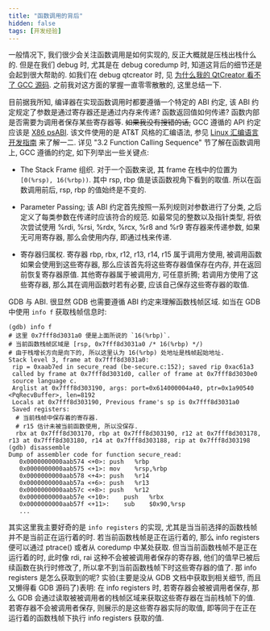 ```yaml
---
title: "函数调用的背后"
hidden: false
tags: [开发经验]
---
```



一般情况下, 我们很少会关注函数调用是如何实现的, 反正大概就是压栈出栈什么的. 但是在我们 debug 时, 尤其是在 debug coredump 时, 知道这背后的细节还是会起到很大帮助的. 如我们在 debug qtcreator 时, 见 [为什么我的 QtCreator 看不了 GCC 源码]({{site.url}}/2019/12/05/qtcannotopengcc/). 之前我对这方面的掌握一直零零散散的, 这里总结一下.

目前据我所知, 编译器在实现函数调用时都要遵循一个特定的 ABI 约定, 该 ABI 约定规定了参数是通过寄存器还是通过内存来传递? 函数返回值如何传递? 函数内部是否需要为调用者保存某些寄存器等. ~~如果我没有搜错的话,~~ GCC 遵循的 API 约定应该是 [X86 psABI](https://github.com/hjl-tools/x86-psABI/wiki/X86-psABI). 该文件使用的是 AT&T 风格的汇编语法, 参见 [Linux 汇编语言开发指南](https://www.ibm.com/developerworks/cn/linux/l-assembly/index.html) 来了解一二. 详见 "3.2 Function Calling Sequence" 节了解在函数调用上, GCC 遵循的约定,  如下列举出一些关键点:

-    The Stack Frame 组织. 对于一个函数来说, 其 frame 在栈中的位置为 `[0(%rsp), 16(%rbp))`. 其中 rsp, rbp 值是该函数视角下看到的取值. 所以在函数调用前后, rsp, rbp 的值始终是不变的. 

-   Parameter Passing; 该 ABI 约定首先按照一系列规则对参数进行了分类, 之后定义了每类参数在传递时应该符合的规范. 如最常见的整数以及指针类型, 将依次尝试使用 %rdi, %rsi, %rdx, %rcx, %r8 and %r9 寄存器来传递参数, 如果无可用寄存器, 那么会使用内存, 即通过栈来传递.

-   寄存器归属权. 寄存器 rbp, rbx, r12, r13, r14, r15 属于调用方使用, 被调用函数如果会使用到这些寄存器, 那么应该首先将这些寄存器值保存在内存, 并在返回前恢复寄存器原值. 其他寄存器属于被调用方, 可任意折腾; 若调用方使用了这些寄存器, 那么其在调用函数时若有必要, 应该自己保存这些寄存器的取值.

GDB 与 ABI. 很显然 GDB 也需要遵循 ABI 约定来理解函数栈帧区域. 如当在 GDB 中使用 `info f` 获取栈帧信息时:

```
(gdb) info f
# 这里 0x7fff8d3031a0 便是上面所说的 `16(%rbp)`.
# 当前函数栈帧区域是 [rsp, 0x7fff8d3031a0 /* 16(%rbp) */)
# 由于栈增长方向是向下的, 所以这里认为 16(%rbp) 处地址是栈帧起始地址.
Stack level 3, frame at 0x7fff8d3031a0:
 rip = 0xaab7ed in secure_read (be-secure.c:152); saved rip 0xac61a3
 called by frame at 0x7fff8d3031d0, caller of frame at 0x7fff8d3030e0
 source language c.
 Arglist at 0x7fff8d303190, args: port=0x614000004a40, ptr=0x1a90540 <PqRecvBuffer>, len=8192
 Locals at 0x7fff8d303190, Previous frame's sp is 0x7fff8d3031a0
 Saved registers:
  # 当前栈帧中保存着的寄存器.
  # r15 估计未被当前函数使用, 所以没保存.
  rbx at 0x7fff8d303170, rbp at 0x7fff8d303190, r12 at 0x7fff8d303178, r13 at 0x7fff8d303180, r14 at 0x7fff8d303188, rip at 0x7fff8d303198
(gdb) disassemble
Dump of assembler code for function secure_read:
   0x0000000000aab574 <+0>:	push   %rbp
   0x0000000000aab575 <+1>:	mov    %rsp,%rbp
   0x0000000000aab578 <+4>:	push   %r14
   0x0000000000aab57a <+6>:	push   %r13
   0x0000000000aab57c <+8>:	push   %r12
   0x0000000000aab57e <+10>:	push   %rbx
   0x0000000000aab57f <+11>:	sub    $0x90,%rsp
   ...
```

其实这里我主要好奇的是 `info registers` 的实现, 尤其是当当前选择的函数栈帧并不是当前正在运行着的时. 若当前函数栈帧是正在运行着的, 那么 info registers 便可以通过 ptrace() 或者从 coredump 中某处获取. 但当当前函数栈帧不是正在运行着的时, 此时像 rdi, rai 这种不会被被调用者保存的寄存器, 他们的值早已被后续函数在执行时修改了, 所以拿不到当前函数栈帧下时这些寄存器的值了. 那 info registers 是怎么获取到的呢? 实验(主要是没从 GDB 文档中获取到相关细节, 而且又懒得看 GDB 源码了)表明: 在 info registers 时, 若寄存器会被被调用者保存, 那么 GDB 会通过读取被被调用者的栈帧区域来获取这些寄存器在当前栈帧下的值. 若寄存器不会被调用者保存, 则展示的是这些寄存器实际的取值, 即等同于在正在运行着的函数栈帧下执行 info registers 获取的值.